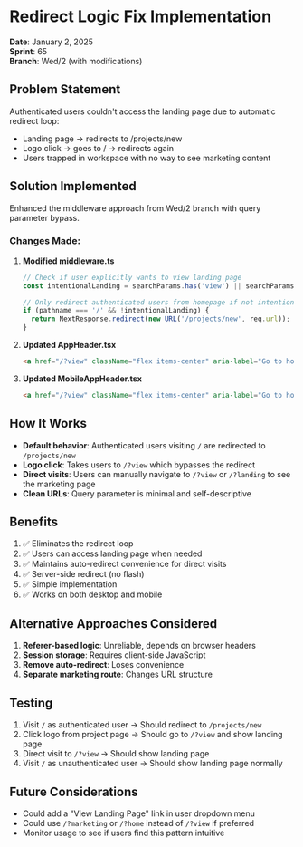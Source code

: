 # Redirect Logic Fix Implementation

**Date**: January 2, 2025  
**Sprint**: 65  
**Branch**: Wed/2 (with modifications)

## Problem Statement
Authenticated users couldn't access the landing page due to automatic redirect loop:
- Landing page → redirects to /projects/new
- Logo click → goes to / → redirects again
- Users trapped in workspace with no way to see marketing content

## Solution Implemented
Enhanced the middleware approach from Wed/2 branch with query parameter bypass.

### Changes Made:

1. **Modified middleware.ts**
   ```typescript
   // Check if user explicitly wants to view landing page
   const intentionalLanding = searchParams.has('view') || searchParams.has('landing');
   
   // Only redirect authenticated users from homepage if not intentional
   if (pathname === '/' && !intentionalLanding) {
     return NextResponse.redirect(new URL('/projects/new', req.url));
   }
   ```

2. **Updated AppHeader.tsx**
   ```html
   <a href="/?view" className="flex items-center" aria-label="Go to homepage">
   ```

3. **Updated MobileAppHeader.tsx**
   ```html
   <a href="/?view" className="flex items-center" aria-label="Go to homepage">
   ```

## How It Works
- **Default behavior**: Authenticated users visiting `/` are redirected to `/projects/new`
- **Logo click**: Takes users to `/?view` which bypasses the redirect
- **Direct visits**: Users can manually navigate to `/?view` or `/?landing` to see the marketing page
- **Clean URLs**: Query parameter is minimal and self-descriptive

## Benefits
1. ✅ Eliminates the redirect loop
2. ✅ Users can access landing page when needed
3. ✅ Maintains auto-redirect convenience for direct visits
4. ✅ Server-side redirect (no flash)
5. ✅ Simple implementation
6. ✅ Works on both desktop and mobile

## Alternative Approaches Considered
1. **Referer-based logic**: Unreliable, depends on browser headers
2. **Session storage**: Requires client-side JavaScript
3. **Remove auto-redirect**: Loses convenience
4. **Separate marketing route**: Changes URL structure

## Testing
1. Visit `/` as authenticated user → Should redirect to `/projects/new`
2. Click logo from project page → Should go to `/?view` and show landing page
3. Direct visit to `/?view` → Should show landing page
4. Visit `/` as unauthenticated user → Should show landing page normally

## Future Considerations
- Could add a "View Landing Page" link in user dropdown menu
- Could use `/?marketing` or `/?home` instead of `/?view` if preferred
- Monitor usage to see if users find this pattern intuitive